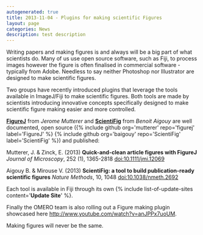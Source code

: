 ```yaml
---
autogenerated: true
title: 2013-11-04 - Plugins for making scientific Figures
layout: page
categories: News
description: test description
---
```


Writing papers and making figures is and always will be a big part of what scientists do. Many of us use open source software, such as Fiji, to process images however the figure is often finalised in commercial software - typically from Adobe. Needless to say neither Photoshop nor Illustrator are designed to make scientific figures.

Two groups have recently introduced plugins that leverage the tools available in ImageJ/Fiji to make scientific figures. Both tools are made by scientists introducing innovative concepts specifically designed to make scientific figure making easier and more controlled.

[**FigureJ**](http://imagejdocu.tudor.lu/doku.php?id=plugin:utilities:figurej:start) from *Jerome Mutterer* and [**ScientiFig**](http://srv-gred.u-clermont1.fr/labmirouse/software/) from *Benoit Aigouy* are well documented, open source ({% include github org='mutterer' repo='figurej' label='FigureJ' %} {% include github org='baigouy' repo='ScientiFig' label='ScientiFig' %}) and published:

Mutterer, J. & Zinck, E. (2013) **Quick-and-clean article figures with FigureJ** *Journal of Microscopy*, 252 (1), 1365-2818 <doi:10.1111/jmi.12069>

Aigouy B. & Mirouse V. (2013) **ScientiFig: a tool to build publication-ready scientific figures** *Nature Methods*, 10, 1048 <doi:10.1038/nmeth.2692>

Each tool is available in Fiji through its own {% include list-of-update-sites content='**Update Site**' %}.

Finally the OMERO team is also rolling out a Figure making plugin showcased here http://www.youtube.com/watch?v=anJPPx7uoUM.

Making figures will never be the same.


